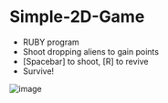 # Simple-2D-Game
- RUBY program
- Shoot dropping aliens to gain points
- [Spacebar] to shoot, [R] to revive
- Survive!

![image](https://user-images.githubusercontent.com/83964824/207287270-f5903e10-27b6-410b-9ef5-b06eaad36f1b.png)
